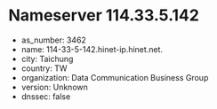 # Nameserver 114.33.5.142

* as_number: 3462
* name: 114-33-5-142.hinet-ip.hinet.net.
* city: Taichung
* country: TW
* organization: Data Communication Business Group
* version: Unknown
* dnssec: false
